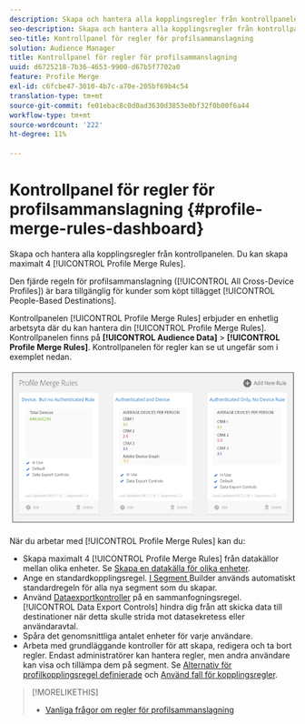 ```yaml
---
description: Skapa och hantera alla kopplingsregler från kontrollpanelen. Du kan skapa maximalt fyra regler för profilsammanslagning.
seo-description: Skapa och hantera alla kopplingsregler från kontrollpanelen. Du kan skapa maximalt fyra regler för profilsammanslagning.
seo-title: Kontrollpanel för regler för profilsammanslagning
solution: Audience Manager
title: Kontrollpanel för regler för profilsammanslagning
uuid: d6725218-7b36-4653-9900-d67b5f7702a0
feature: Profile Merge
exl-id: c6fcbe47-3010-4b7c-a70e-205bf69b4c54
translation-type: tm+mt
source-git-commit: fe01ebac8c0d0ad3630d3853e0bf32f0b00f6a44
workflow-type: tm+mt
source-wordcount: '222'
ht-degree: 11%

---
```


# Kontrollpanel för regler för profilsammanslagning {#profile-merge-rules-dashboard}

Skapa och hantera alla kopplingsregler från kontrollpanelen. Du kan skapa maximalt 4 [!UICONTROL Profile Merge Rules].

Den fjärde regeln för profilsammanslagning ([!UICONTROL All Cross-Device Profiles]) är bara tillgänglig för kunder som köpt tillägget [!UICONTROL People-Based Destinations].

Kontrollpanelen [!UICONTROL Profile Merge Rules] erbjuder en enhetlig arbetsyta där du kan hantera din [!UICONTROL Profile Merge Rules]. Kontrollpanelen finns på **[!UICONTROL Audience Data]** > **[!UICONTROL Profile Merge Rules]**. Kontrollpanelen för regler kan se ut ungefär som i exemplet nedan.

![](assets/profile-dashboard.png)

När du arbetar med [!UICONTROL Profile Merge Rules] kan du:

* Skapa maximalt 4 [!UICONTROL Profile Merge Rules] från datakällor mellan olika enheter. Se [Skapa en datakälla för olika enheter](merge-rules-start.md#create-data-source).
* Ange en standardkopplingsregel. [I Segment ](../segments/segment-builder.md) Builder används automatiskt standardregeln för alla nya segment som du skapar.
* Använd [Dataexportkontroller](../data-export-controls.md) på en sammanfogningsregel. [!UICONTROL Data Export Controls] hindra dig från att skicka data till destinationer när detta skulle strida mot datasekretess eller användaravtal.
* Spåra det genomsnittliga antalet enheter för varje användare.
* Arbeta med grundläggande kontroller för att skapa, redigera och ta bort regler. Endast administratörer kan hantera regler, men andra användare kan visa och tillämpa dem på segment. Se [Alternativ för profilkopplingsregel definierade](merge-rule-definitions.md) och [Använd fall för kopplingsregler](merge-rule-targeting-options.md).

>[!MORELIKETHIS]
>
>* [Vanliga frågor om regler för profilsammanslagning](../../faq/faq-profile-merge.md)

